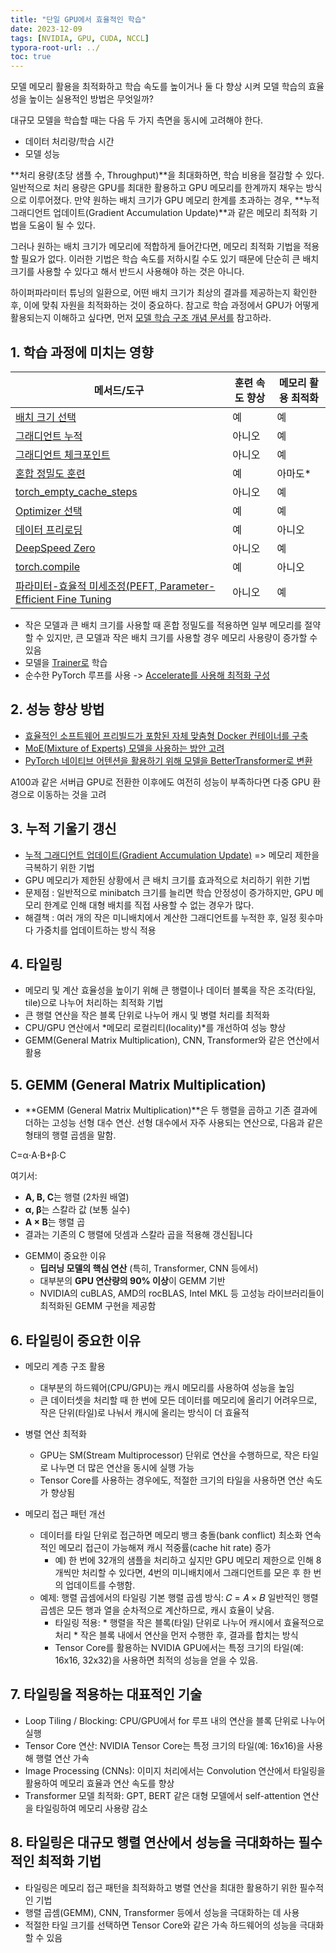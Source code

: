 ```yaml
---
title: "단일 GPU에서 효율적인 학습"
date: 2023-12-09
tags: [NVIDIA, GPU, CUDA, NCCL]
typora-root-url: ../
toc: true
---
```




모델 메모리 활용을 최적화하고 학습 속도를 높이거나 둘 다 향상 시켜 모델 학습의 효율성을 높이는 실용적인 방법은 무엇일까? 

대규모 모델을 학습할 때는 다음 두 가지 측면을 동시에 고려해야 한다.

- 데이터 처리량/학습 시간
- 모델 성능

**처리 용량(초당 샘플 수, Throughput)**을 최대화하면, 학습 비용을 절감할 수 있다. 일반적으로 처리 용량은 GPU를 최대한 활용하고 GPU 메모리를 한계까지 채우는 방식으로 이루어졌다. 만약 원하는 배치 크기가 GPU 메모리 한계를 초과하는 경우, **누적 그래디언트 업데이트(Gradient Accumulation Update)**과 같은 메모리 최적화 기법을 도움이 될 수 있다.

그러나 원하는 배치 크기가 메모리에 적합하게 들어간다면, 메모리 최적화 기법을 적용할 필요가 없다. 이러한 기법은 학습 속도를 저하시킬 수도 있기 때문에 단순히 큰 배치 크기를 사용할 수 있다고 해서 반드시 사용해야 하는 것은 아니다.

하이퍼파라미터 튜닝의 일환으로, 어떤 배치 크기가 최상의 결과를 제공하는지 확인한 후, 이에 맞춰 자원을 최적화하는 것이 중요하다. 참고로 학습 과정에서 GPU가 어떻게 활용되는지 이해하고 싶다면, 먼저 [모델 학습 구조 개념 문서를](https://huggingface.co/docs/transformers/v4.48.2/en/model_memory_anatomy) 참고하라.



## 1.  학습 과정에 미치는 영향

| 메서드/도구                                                  | 훈련 속도 향상 | 메모리 활용 최적화 |
| ------------------------------------------------------------ | -------------- | ------------------ |
| [배치 크기 선택](https://github.com/synabreu/nvidia-note/edit/main/Huggingface-PS/Batch_size_choice.md) | 예             | 예                 |
| [그래디언트 누적](https://github.com/synabreu/nvidia-note/edit/main/Huggingface-PS/gradient-accumulation.md) | 아니오         | 예                 |
| [그래디언트 체크포인트](https://github.com/synabreu/nvidia-note/edit/main/Huggingface-PS/gradient-checkpointing.md) | 아니오         | 예                 |
| [혼합 정밀도 훈련](https://github.com/synabreu/nvidia-note/edit/main/Huggingface-PS/mixed-precision-training.md) | 예             | 아마도*            |
| [torch_empty_cache_steps](https://github.com/synabreu/nvidia-note/edit/main/Huggingface-PS/torch_empty_cache_steps.md) | 아니오         | 예                 |
| [Optimizer 선택](https://github.com/synabreu/nvidia-note/edit/main/Huggingface-PS/optimizer-choice.md) | 예             | 예                 |
| [데이터 프리로딩](https://github.com/synabreu/nvidia-note/edit/main/Huggingface-PS/data-preloading.md) | 예             | 아니오             |
| [DeepSpeed Zero](https://github.com/synabreu/nvidia-note/edit/main/Huggingface-PS/deepspeed-zero.md) | 아니오         | 예                 |
| [torch.compile](https://github.com/synabreu/nvidia-note/edit/main/Huggingface-PS/using-torchcompile.md) | 예             | 아니오             |
| [파라미터-효율적 미세조정(PEFT, Parameter-Efficient Fine Tuning](https://github.com/synabreu/nvidia-note/edit/main/Huggingface-PS/using--peft.md) | 아니오         | 예                 |

* 작은 모델과 큰 배치 크기를 사용할 때 혼합 정밀도를 적용하면 일부 메모리를 절약할 수 있지만, 큰 모델과 작은 배치 크기를 사용할 경우 메모리 사용량이 증가할 수 있음
* 모델을 [Trainer로](https://huggingface.co/docs/transformers/v4.48.2/en/main_classes/trainer#transformers.Trainer) 학습
* 순수한 PyTorch 루프를 사용 -> [Accelerate를 사용해 최적화 구성](https://huggingface.co/docs/transformers/v4.48.2/en/perf_train_gpu_one#using--accelerate)



## 2. 성능 향상 방법

* [효율적인 소프트웨어 프리빌드가 포함된 자체 맞춤형 Docker 컨테이너를 구축](https://huggingface.co/docs/transformers/v4.48.2/en/perf_train_gpu_one#efficient-software-prebuilds)
* [MoE(Mixture of Experts) 모델을 사용하는 방안 고려](https://huggingface.co/docs/transformers/v4.48.2/en/perf_train_gpu_one#mixture-of-experts)
* [PyTorch 네이티브 어텐션을 활용하기 위해 모델을 BetterTransformer로 변환](https://huggingface.co/docs/transformers/v4.48.2/en/perf_train_gpu_one#using-pytorch-native-attention-and-flash-attention)



A100과 같은 서버급 GPU로 전환한 이후에도 여전히 성능이 부족하다면 다중 GPU 환경으로 이동하는 것을 고려



## 3. 누적 기울기 갱신

* [누적 그래디언트 업데이트(Gradient Accumulation Update)](https://github.com/synabreu/nvidia-note/blob/main/Huggingface-PS) => 메모리 제한을 극복하기 위한 기법
* GPU 메모리가 제한된 상황에서 큰 배치 크기를 효과적으로 처리하기 위한 기법
* 문제점 : 일반적으로 minibatch 크기를 늘리면 학습 안정성이 증가하지만, GPU 메모리 한계로 인해 대형 배치를 직접 사용할 수 없는 경우가 많다.
* 해결책 : 여러 개의 작은 미니배치에서 계산한 그래디언트를 누적한 후, 일정 횟수마다 가중치를 업데이트하는 방식 적용



## 4. 타일링

* 메모리 및 계산 효율성을 높이기 위해 큰 행렬이나 데이터 블록을 작은 조각(타일, tile)으로 나누어 처리하는 최적화 기법
* 큰 행렬 연산을 작은 블록 단위로 나누어 캐시 및 병렬 처리를 최적화
* CPU/GPU 연산에서 *메모리 로컬리티(locality)*를 개선하여 성능 향상
* GEMM(General Matrix Multiplication), CNN, Transformer와 같은 연산에서 활용



## 5. GEMM (General Matrix Multiplication)

* **GEMM (General Matrix Multiplication)**은 두 행렬을 곱하고 기존 결과에 더하는 고성능 선형 대수 연산. 선형 대수에서 자주 사용되는 연산으로, 다음과 같은 형태의 행렬 곱셈을 말함.

C=α⋅A⋅B+β⋅C

여기서:

- **A, B, C**는 행렬 (2차원 배열)
- **α, β**는 스칼라 값 (보통 실수)
- **A × B**는 행렬 곱
- 결과는 기존의 C 행렬에 덧셈과 스칼라 곱을 적용해 갱신됩니다

* GEMM이 중요한 이유
  * **딥러닝 모델의 핵심 연산** (특히, Transformer, CNN 등에서)
  * 대부분의 **GPU 연산량의 90% 이상**이 GEMM 기반
  * NVIDIA의 cuBLAS, AMD의 rocBLAS, Intel MKL 등 고성능 라이브러리들이 최적화된 GEMM 구현을 제공함



## 6. 타일링이 중요한 이유

* 메모리 계층 구조 활용
  * 대부분의 하드웨어(CPU/GPU)는 캐시 메모리를 사용하여 성능을 높임
  * 큰 데이터셋을 처리할 때 한 번에 모든 데이터를 메모리에 올리기 어려우므로, 작은 단위(타일)로 나눠서 캐시에 올리는 방식이 더 효율적
* 병렬 연산 최적화
  * GPU는 SM(Stream Multiprocessor) 단위로 연산을 수행하므로, 작은 타일로 나누면 더 많은 연산을 동시에 실행 가능
  * Tensor Core를 사용하는 경우에도, 적절한 크기의 타일을 사용하면 연산 속도가 향상됨

* 메모리 접근 패턴 개선
  * 데이터를 타일 단위로 접근하면 메모리 뱅크 충돌(bank conflict) 최소화 연속적인 메모리 접근이 가능해져 캐시 적중률(cache hit rate) 증가
    * 예) 한 번에 32개의 샘플을 처리하고 싶지만 GPU 메모리 제한으로 인해 8개씩만 처리할 수 있다면, 4번의 미니배치에서 그래디언트를 모은 후 한 번의 업데이트를 수행함.
  * 예제: 행렬 곱셈에서의 타일링 기본 행렬 곱셈 방식: 𝐶 = 𝐴 × 𝐵 일반적인 행렬 곱셈은 모든 행과 열을 순차적으로 계산하므로, 캐시 효율이 낮음.
    * 타일링 적용: * 행렬을 작은 블록(타일) 단위로 나누어 캐시에서 효율적으로 처리 * 작은 블록 내에서 연산을 먼저 수행한 후, 결과를 합치는 방식
    * Tensor Core를 활용하는 NVIDIA GPU에서는 특정 크기의 타일(예: 16x16, 32x32)을 사용하면 최적의 성능을 얻을 수 있음.



## 7. 타일링을 적용하는 대표적인 기술

* Loop Tiling / Blocking: CPU/GPU에서 for 루프 내의 연산을 블록 단위로 나누어 실행
* Tensor Core 연산: NVIDIA Tensor Core는 특정 크기의 타일(예: 16x16)을 사용해 행렬 연산 가속
* Image Processing (CNNs): 이미지 처리에서는 Convolution 연산에서 타일링을 활용하여 메모리 효율과 연산 속도를 향상
* Transformer 모델 최적화: GPT, BERT 같은 대형 모델에서 self-attention 연산을 타일링하여 메모리 사용량 감소



## 8. 타일링은 대규모 행렬 연산에서 성능을 극대화하는 필수적인 최적화 기법

* 타일링은 메모리 접근 패턴을 최적화하고 병렬 연산을 최대한 활용하기 위한 필수적인 기법
* 행렬 곱셈(GEMM), CNN, Transformer 등에서 성능을 극대화하는 데 사용
* 적절한 타일 크기를 선택하면 Tensor Core와 같은 가속 하드웨어의 성능을 극대화할 수 있음



